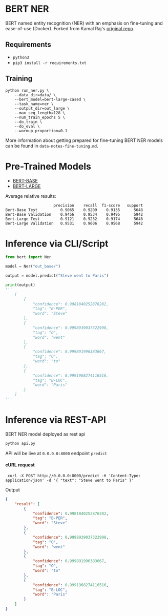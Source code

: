 # BERT NER

BERT named entity recognition (NER) with an emphasis on fine-tuning and ease-of-use (Docker). Forked from Kamal Raj's [original repo](https://github.com/kamalkraj/BERT-NER).

## Requirements

- `python3`
- `pip3 install -r requirements.txt`

## Training

    python run_ner.py \
        --data_dir=data/ \
        --bert_model=bert-large-cased \
        --task_name=ner \
        --output_dir=out_large \
        --max_seq_length=128 \
        --num_train_epochs 5 \
        --do_train \
        --do_eval \
        --warmup_proportion=0.1

More information about getting prepared for fine-tuning BERT NER models can be found in `data-notes-fine-tuning.md`.

# Pre-Trained Models

- [BERT-BASE](https://1drv.ms/u/s!Auc3VRul9wo5hghurzE47bTRyUeR?e=08seO3)
- [BERT-LARGE](https://1drv.ms/u/s!Auc3VRul9wo5hgr8jwhFD8iPCYp1?e=UsJJ2V)

Average relative results:

```
                     precision    recall  f1-score   support
Bert-Base Test          0.9065    0.9209    0.9135      5648
Bert-Base Validation    0.9456    0.9534    0.9495      5942
Bert-Large Test         0.9121    0.9232    0.9174      5648
Bert-Large Validation   0.9531    0.9606    0.9568      5942
```

# Inference via CLI/Script

```python
from bert import Ner

model = Ner("out_base/")

output = model.predict("Steve went to Paris")

print(output)
'''
    [
        {
            "confidence": 0.9981840252876282,
            "tag": "B-PER",
            "word": "Steve"
        },
        {
            "confidence": 0.9998939037322998,
            "tag": "O",
            "word": "went"
        },
        {
            "confidence": 0.999891996383667,
            "tag": "O",
            "word": "to"
        },
        {
            "confidence": 0.9991968274116516,
            "tag": "B-LOC",
            "word": "Paris"
        }
    ]
'''
```

# Inference via REST-API

BERT NER model deployed as rest api

```bash
python api.py
```

API will be live at `0.0.0.0:8000` endpoint `predict`

#### cURL request

` curl -X POST http://0.0.0.0:8000/predict -H 'Content-Type: application/json' -d '{ "text": "Steve went to Paris" }'`

Output

```json
{
    "result": [
        {
            "confidence": 0.9981840252876282,
            "tag": "B-PER",
            "word": "Steve"
        },
        {
            "confidence": 0.9998939037322998,
            "tag": "O",
            "word": "went"
        },
        {
            "confidence": 0.999891996383667,
            "tag": "O",
            "word": "to"
        },
        {
            "confidence": 0.9991968274116516,
            "tag": "B-LOC",
            "word": "Paris"
        }
    ]
}
```

